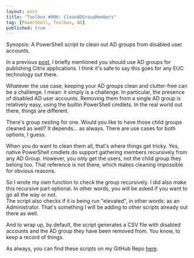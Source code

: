 ```yaml
---
layout: post
title: "Toolbox #006: CleanADGroupMembers"
tag: [PowerShell, Toolbox, AD]
published: true
---
```

Synopsis: A PowerShell script to clean out AD groups from disabled user accounts.

In a previous [post](https://www.cloudsparkle.be/2020-09-14-CountCTXAppUsers/), I briefly mentioned you should use AD groups for publishing Citrix applications. I think it's safe to say this goes for any EUC technology out there.

Whatever the use case, keeping your AD groups clean and clutter-free can be a challenge. I mean: it simply is a challenge. In particular, the presence of disabled AD user accounts. Removing them from a single AD group is relatively easy, using the builtin PowerShell cmdlets. In the real world out there, things are different.   

There's group nesting for one. Would you like to have those child groups cleaned as well? It depends... as always. There are use cases for both options, I guess.  

When you do want to clean them all, that's where things get tricky. Yes, native PowerShell cmdlets do support gathering members recursively from any AD Group. However, you only get the users, not the child group they belong too. That reference is not there, which makes cleaning impossible for obvious reasons.

So I wrote my own function to check the group recursively. I did also make this recursive part optional. In other words, you will be asked if you want to go all the way or not.  
The script also checks if it is being run "elevated", in other words: as an Administrator. That's something I will be adding to other scripts already out there as well.

And to wrap up, by default, the script generates a CSV file with disabled accounts and the AD group they have been removed from. You know, to keep a record of things.

As always, you can find these scripts on my GitHub Repo [here](https://github.com/Cloudsparkle/CleandADGroupMembers).
